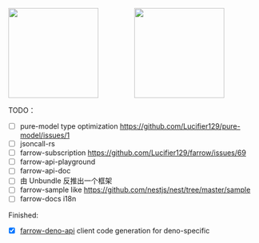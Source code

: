 <p style="display:flex; justify-content: space-between;">
  <img style="flex: 1;" height="180em" src="https://github-readme-stats.vercel.app/api/top-langs/?username=tqma113&theme=react&show_icons=true&layout=compact&langs_count=8"/>
  <img style="flex: 1;" height="180em" src="https://github-readme-stats.vercel.app/api/wakatime?username=tqma113&theme=react&layout=compact&custom_title=Wakatime Stats of tqma113"/>
</p>

TODO：
- [ ] pure-model type optimization https://github.com/Lucifier129/pure-model/issues/1
- [ ] jsoncall-rs
- [ ] farrow-subscription https://github.com/Lucifier129/farrow/issues/69
- [ ] farrow-api-playground
- [ ] farrow-api-doc
- [ ] 由 Unbundle 反推出一个框架
- [ ] farrow-sample like https://github.com/nestjs/nest/tree/master/sample
- [ ] farrow-docs i18n

Finished:
- [x] [farrow-deno-api](https://github.com/Lucifier129/farrow/tree/master/packages/farrow-deno-api)  client code generation for deno-specific

